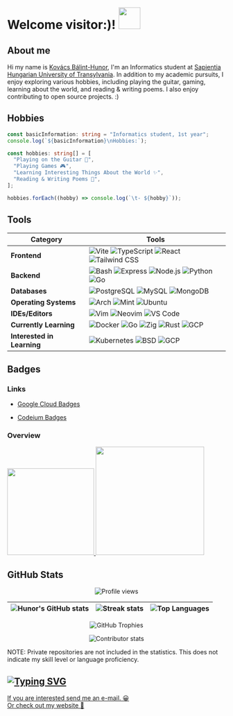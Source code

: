 # Welcome visitor:)! <img src="https://media.giphy.com/media/5eLDrEaRGHegx2FeF2/giphy.gif" width="50">

## About me

Hi my name is [Kovács Bálint-Hunor](https://kovacsbalinthunor.com), I'm an Informatics student at [Sapientia Hungarian University of Transylvania](https://ms.sapientia.ro/en/). In addition to my academic pursuits, I enjoy exploring various hobbies, including playing the guitar, gaming, learning about the world, and reading & writing poems. I also enjoy contributing to open source projects. :)

## Hobbies

```ts
const basicInformation: string = "Informatics student, 1st year";
console.log(`${basicInformation}\nHobbies:`);

const hobbies: string[] = [
  "Playing on the Guitar 🎸",
  "Playing Games 🎮",
  "Learning Interesting Things About the World ✨",
  "Reading & Writing Poems 📓",
];

hobbies.forEach((hobby) => console.log(`\t- ${hobby}`));
```

## Tools

| Category                   | Tools                                                                                                                                                                                                                                       |
| -------------------------- | ------------------------------------------------------------------------------------------------------------------------------------------------------------------------------------------------------------------------------------------- |
| **Frontend**               | ![Vite](https://skillicons.dev/icons?i=vite) ![TypeScript](https://skillicons.dev/icons?i=ts) ![React](https://skillicons.dev/icons?i=react) ![Tailwind CSS](https://skillicons.dev/icons?i=tailwind)                                       |
| **Backend**                | ![Bash](https://skillicons.dev/icons?i=bash) ![Express](https://skillicons.dev/icons?i=express) ![Node.js](https://skillicons.dev/icons?i=nodejs) ![Python](https://skillicons.dev/icons?i=python) ![Go](https://skillicons.dev/icons?i=go) |
| **Databases**              | ![PostgreSQL](https://skillicons.dev/icons?i=postgresql) ![MySQL](https://skillicons.dev/icons?i=mysql) ![MongoDB](https://skillicons.dev/icons?i=mongodb)                                                                                  |
| **Operating Systems**      | ![Arch](https://skillicons.dev/icons?i=arch) ![Mint](https://skillicons.dev/icons?i=mint) ![Ubuntu](https://skillicons.dev/icons?i=ubuntu)                                                                                                  |
| **IDEs/Editors**           | ![Vim](https://skillicons.dev/icons?i=vim) ![Neovim](https://skillicons.dev/icons?i=neovim) ![VS Code](https://skillicons.dev/icons?i=vscode)                                                                                               |
| **Currently Learning**     | ![Docker](https://skillicons.dev/icons?i=docker) ![Go](https://skillicons.dev/icons?i=go) ![Zig](https://skillicons.dev/icons?i=zig) ![Rust](https://skillicons.dev/icons?i=rust) ![GCP](https://skillicons.dev/icons?i=gcp)                |
| **Interested in Learning** | ![Kubernetes](https://skillicons.dev/icons?i=kubernetes) ![BSD](https://skillicons.dev/icons?i=bsd) ![GCP](https://skillicons.dev/icons?i=gcp)                                                                                              |

## Badges

<div>
    <h3>Links</h3>
    <ul>
        <li><a target="_blank" href="https://www.cloudskillsboost.google/public_profiles/41d878a9-c5b9-44b6-a3cf-c7bb19bb5359"><p>Google Cloud Badges</p></a>
        </li>
        <li><a target="_blank" href="https://codeium.com/profile/memergamer/card.png"><p>Codeium Badges</p></a>
        </li>
    </ul>
    <h3>Overview</h3>
    <a target="_blank" href="https://www.cloudskillsboost.google/public_profiles/41d878a9-c5b9-44b6-a3cf-c7bb19bb5359/badges/2557008">
        <img src="https://cdn.qwiklabs.com/3lzfdnpwrMI1VXzUzD9l4CH9BwB4o59yK11xKdp2r08%3D" width="200px"/>
    </a>
    <a target="_blank" href="https://codeium.com/profile/memergamer">
        <img src="https://codeium.com/profile/memergamer/card.png" width="250px"/>
    </a>
</div>

<p align="left">
    <im,g
        src="https://komarev.com/ghpvc/?username=memergamer&color=blueviolet"
        alt="memergamer"
    />
</p>

## GitHub Stats

<p align="center">
    <img src="https://komarev.com/ghpvc/?username=memergamer&color=blueviolet" alt="Profile views" />
</p>

| ![Hunor's GitHub stats](https://github-readme-stats.vercel.app/api?username=MemerGamer&show_icons=true&include_all_commits=true&theme=dracula&hide_border=true) | ![Streak stats](https://streak-stats.demolab.com?user=MemerGamer&locale=en&mode=daily&theme=dracula&hide_border=false&border_radius=5) | ![Top Languages](https://github-readme-stats.vercel.app/api/top-langs/?username=MemerGamer&layout=compact&include_all_commits=true&theme=dracula&hide_border=true) |
| --------------------------------------------------------------------------------------------------------------------------------------------------------------- | -------------------------------------------------------------------------------------------------------------------------------------- | ------------------------------------------------------------------------------------------------------------------------------------------------------------------ |

<p align="center">
    <img src="https://github-profile-trophy.vercel.app/?username=memergamer&theme=dracula&no-frame=true&row=1&column=6" alt="GitHub Trophies" />
</p>

<p align="center">
    <img src="https://github-contributor-stats.vercel.app/api?username=memergamer&limit=5&theme=dark&combine_all_yearly_contributions=true" alt="Contributor stats" />
</p>

<p>NOTE: Private repositories are not included in the statistics. This does not indicate my skill level or language proficiency. </p>

## [![Typing SVG](https://readme-typing-svg.demolab.com?font=Fira+Code&weight=600&size=40&duration=3000&pause=1000&vCenter=true&random=false&width=720&lines=Contact+me)](https://git.io/typing-svg)

<div>
    <a href="mailto:kovacsbalinthunor53@gmail.com?subject=Hello%20%26%20Welcome&body=Let's%20talk%20about%20some%20bussiness!"> If you are interested send me an e-mail. 😀</a>
    <br/>
    <a href="https://kovacsbalinthunor.com"> Or check out my website 👀</a>
</div>
